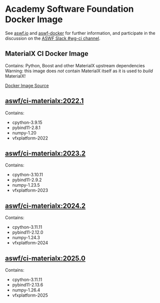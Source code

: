 <!--
Copyright (c) Contributors to the aswf-docker Project. All rights reserved.
SPDX-License-Identifier: Apache-2.0

Warning: this file is automatically generated from a template!
-->

# Academy Software Foundation Docker Image

See [aswf.io](https://aswf.io) and [aswf-docker](https://github.com/AcademySoftwareFoundation/aswf-docker)
for further information, and participate in the discussion on the
[ASWF Slack #wg-ci channel](https://academysoftwarefdn.slack.com/archives/C0169RX7MMK).

## MaterialX CI Docker Image

Contains: Python, Boost and other MaterialX upstream dependencies
Warning: this image does *not* contain MaterialX itself as it is used to *build* MaterialX!

[Docker Image Source](https://github.com/AcademySoftwareFoundation/aswf-docker/blob/main/ci-materialx/Dockerfile)

## [aswf/ci-materialx:2022.1](https://hub.docker.com/r/aswf/ci-materialx/tags?page=1&name=2022.1)

Contains:
* cpython-3.9.15
* pybind11-2.8.1
* numpy-1.20
* vfxplatform-2022

## [aswf/ci-materialx:2023.2](https://hub.docker.com/r/aswf/ci-materialx/tags?page=1&name=2023.2)

Contains:
* cpython-3.10.11
* pybind11-2.9.2
* numpy-1.23.5
* vfxplatform-2023

## [aswf/ci-materialx:2024.2](https://hub.docker.com/r/aswf/ci-materialx/tags?page=1&name=2024.2)

Contains:
* cpython-3.11.11
* pybind11-2.12.0
* numpy-1.24.3
* vfxplatform-2024

## [aswf/ci-materialx:2025.0](https://hub.docker.com/r/aswf/ci-materialx/tags?page=1&name=2025.0)

Contains:
* cpython-3.11.11
* pybind11-2.13.6
* numpy-1.26.4
* vfxplatform-2025

